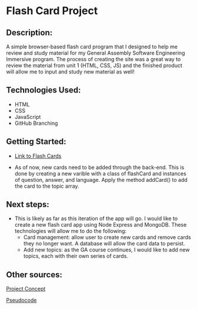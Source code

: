 # Flash Card Project

## Description:
A simple browser-based flash card program that I designed to help me review and study material for my General Assembly Software Engineering Immersive program. The process of creating the site was a great way to review the material from unit 1 (HTML, CSS, JS) and the finished product will allow me to input and study new material as well!

## Technologies Used: 
* HTML
* CSS
* JavaScript
* GitHub Branching

## Getting Started: 

* [Link to Flash Cards](https://flashcards-ga.netlify.app)

* As of now, new cards need to be added through the back-end. This is done by creating a new varible with a class of flashCard and instances of question, answer, and language. Apply the method addCard() to add the card to the topic array.

## Next steps: 

* This is likely as far as this iteration of the app will go. I would like to create a new flash card app using Node Express and MongoDB. These technologies will allow me to do the following: 
    * Card management: allow user to create new cards and remove cards they no longer want. A database will allow the card data to persist.
    * Add new topics: as the GA course continues, I would like to add new topics, each with their own series of cards.

## Other sources: 

[Project Concept](https://whimsical.com/flash-card-V4m9vgEdUeR6wBrFP1uoEr)

[Pseudocode](https://docs.google.com/document/d/1HXmb2ODqQ0ydp3YTev3VLQin7eTN_JiVPLYJTPgww8A/edit)

